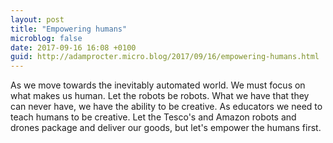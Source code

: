 ```yaml
---
layout: post
title: "Empowering humans"
microblog: false
date: 2017-09-16 16:08 +0100
guid: http://adamprocter.micro.blog/2017/09/16/empowering-humans.html
---
```

As we move towards the inevitably automated world. We must focus on what makes us human. Let the robots be robots. What we have that they can never have, we have the ability to be creative. As educators we need to teach humans to be creative. Let the Tesco's and Amazon robots and drones package and deliver our goods, but let's empower the humans first. 
